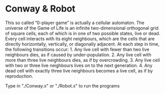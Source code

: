# Conway & Robot
This so called “0-player game” is actually a cellular automaton. The universe of the Game of Life is an infinite two-dimensional orthogonal grid of square cells, each of which is in one of two possible states, live or dead. Every cell interacts with its eight neighbours, which are the cells that are directly horizontally, vertically, or diagonally adjacent. At each step in time, the following transitions occur: 1. Any live cell with fewer than two live neighbours dies, as if caused by under-population. 2. Any live cell with more than three live neighbours dies, as if by overcrowding. 3. Any live cell with two or three live neighbours lives on to the next generation. 4. Any dead cell with exactly three live neighbours becomes a live cell, as if by reproduction.

Type in "./Conway.x" or "./Robot.x" to run the programs
